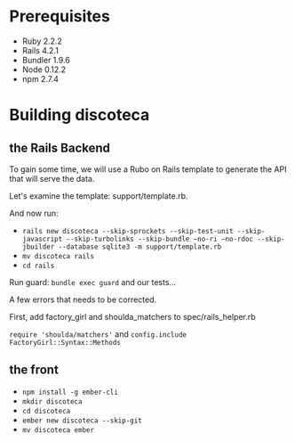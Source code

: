 # Prerequisites

- Ruby 2.2.2
- Rails 4.2.1
- Bundler 1.9.6
- Node 0.12.2
- npm 2.7.4

# Building discoteca

## the Rails Backend

To gain some time, we will use a Rubo on Rails template to generate the API that will serve the data.

Let's examine the template: support/template.rb.

And now run:

- `rails new discoteca --skip-sprockets --skip-test-unit --skip-javascript --skip-turbolinks --skip-bundle –no-ri –no-rdoc --skip-jbuilder --database sqlite3 -m support/template.rb`
- `mv discoteca rails`
- `cd rails`

Run guard: `bundle exec guard` and our tests…

A few errors that needs to be corrected.

First, add factory_girl and shoulda_matchers to spec/rails_helper.rb

`require 'shoulda/matchers'`
and
`config.include FactoryGirl::Syntax::Methods`

## the front

- `npm install -g ember-cli`
- `mkdir discoteca`
- `cd discoteca`
- `ember new discoteca --skip-git`
- `mv discoteca ember`

